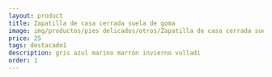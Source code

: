 ```yaml
---
layout: product
title: Zapatilla de casa cerrada suela de goma 
image: img/productos/pies delicados/otros/Zapatilla de casa cerrada suela de goma =25=destacado1=gris azul marino marrón invierno vulladi.webp
price: 25
tags: destacado1
description: gris azul marino marrón invierno vulladi
order: 1
---
```


